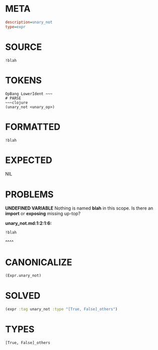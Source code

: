 # META
~~~ini
description=unary_not
type=expr
~~~
# SOURCE
~~~roc
!blah
~~~
# TOKENS
~~~text
OpBang LowerIdent ~~~
# PARSE
~~~clojure
(unary_not <unary_op>)
~~~
# FORMATTED
~~~roc
!blah
~~~
# EXPECTED
NIL
# PROBLEMS
**UNDEFINED VARIABLE**
Nothing is named **blah** in this scope.
Is there an **import** or **exposing** missing up-top?

**unary_not.md:1:2:1:6:**
```roc
!blah
```
 ^^^^


# CANONICALIZE
~~~clojure
(Expr.unary_not)
~~~
# SOLVED
~~~clojure
(expr :tag unary_not :type "[True, False]_others")
~~~
# TYPES
~~~roc
[True, False]_others
~~~

